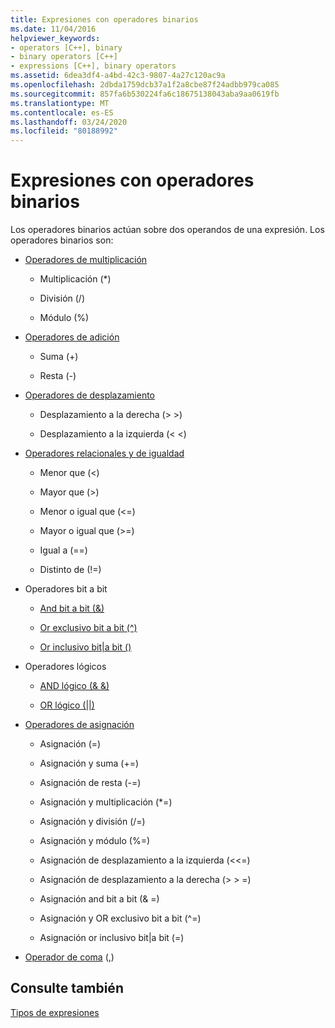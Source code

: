 ```yaml
---
title: Expresiones con operadores binarios
ms.date: 11/04/2016
helpviewer_keywords:
- operators [C++], binary
- binary operators [C++]
- expressions [C++], binary operators
ms.assetid: 6dea3df4-a4bd-42c3-9807-4a27c120ac9a
ms.openlocfilehash: 2dbda1759dcb37a1f2a8cbe87f24adbb979ca085
ms.sourcegitcommit: 857fa6b530224fa6c18675138043aba9aa0619fb
ms.translationtype: MT
ms.contentlocale: es-ES
ms.lasthandoff: 03/24/2020
ms.locfileid: "80188992"
---
```

# <a name="expressions-with-binary-operators"></a>Expresiones con operadores binarios

Los operadores binarios actúan sobre dos operandos de una expresión. Los operadores binarios son:

- [Operadores de multiplicación](../cpp/multiplicative-operators-and-the-modulus-operator.md)

   - Multiplicación (*)

   - División (/)

   - Módulo (%)

- [Operadores de adición](../cpp/additive-operators-plus-and.md)

   - Suma (+)

   - Resta (-)

- [Operadores de desplazamiento](../cpp/left-shift-and-right-shift-operators-input-and-output.md)

   - Desplazamiento a la derecha (> >)

   - Desplazamiento a la izquierda (< <)

- [Operadores relacionales y de igualdad](../cpp/relational-operators-equal-and-equal.md)

   - Menor que (\<)

   - Mayor que (>)

   - Menor o igual que (\<=)

   - Mayor o igual que (>=)

   - Igual a (==)

   - Distinto de (!=)

- Operadores bit a bit

   - [And bit a bit (&)](../cpp/bitwise-and-operator-amp.md)

   - [Or exclusivo bit a bit (^)](../cpp/bitwise-exclusive-or-operator-hat.md)

   - [Or inclusivo bit&#124;a bit ()](../cpp/bitwise-inclusive-or-operator-pipe.md)

- Operadores lógicos

   - [AND lógico (& &)](../cpp/logical-and-operator-amp-amp.md)

   - [OR lógico (&#124;&#124;)](../cpp/logical-or-operator-pipe-pipe.md)

- [Operadores de asignación](../cpp/assignment-operators.md)

   - Asignación (=)

   - Asignación y suma (+=)

   - Asignación de resta (-=)

   - Asignación y multiplicación (*=)

   - Asignación y división (/=)

   - Asignación y módulo (%=)

   - Asignación de desplazamiento a la izquierda (<\<=)

   - Asignación de desplazamiento a la derecha (> > =)

   - Asignación and bit a bit (& =)

   - Asignación y OR exclusivo bit a bit (^=)

   - Asignación or inclusivo bit&#124;a bit (=)

- [Operador de coma](../cpp/comma-operator.md) (,)

## <a name="see-also"></a>Consulte también

[Tipos de expresiones](../cpp/types-of-expressions.md)
